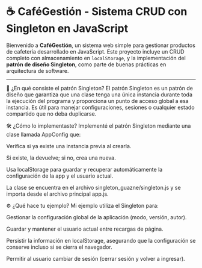 # ☕ CaféGestión - Sistema CRUD con Singleton en JavaScript

Bienvenido a **CaféGestión**, un sistema web simple para gestionar productos de cafetería desarrollado en JavaScript. Este proyecto incluye un CRUD completo con almacenamiento en `localStorage`, y la implementación del **patrón de diseño Singleton**, como parte de buenas prácticas en arquitectura de software.

---

🧩 ¿En qué consiste el patrón Singleton?
El patrón Singleton es un patrón de diseño que garantiza que una clase tenga una única instancia durante toda la ejecución del programa y proporciona un punto de acceso global a esa instancia. Es útil para manejar configuraciones, sesiones o cualquier estado compartido que no deba duplicarse.

🛠️ ¿Cómo lo implementaste?
Implementé el patrón Singleton mediante una clase llamada AppConfig que:

Verifica si ya existe una instancia previa al crearla.

Si existe, la devuelve; si no, crea una nueva.

Usa localStorage para guardar y recuperar automáticamente la configuración de la app y el usuario actual.

La clase se encuentra en el archivo singleton_guazne/singleton.js y se importa desde el archivo principal app.js.

⚙️ ¿Qué hace tu ejemplo?
Mi ejemplo utiliza el Singleton para:

Gestionar la configuración global de la aplicación (modo, versión, autor).

Guardar y mantener el usuario actual entre recargas de página.

Persistir la información en localStorage, asegurando que la configuración se conserve incluso si se cierra el navegador.

Permitir al usuario cambiar de sesión (cerrar sesión y volver a ingresar).
